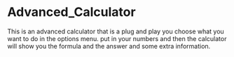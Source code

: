 # Advanced_Calculator
This is an advanced calculator that is a plug and play you choose what you want to do in the options menu.
put in your numbers and then the calculator will show you the formula and the answer and some extra information.
